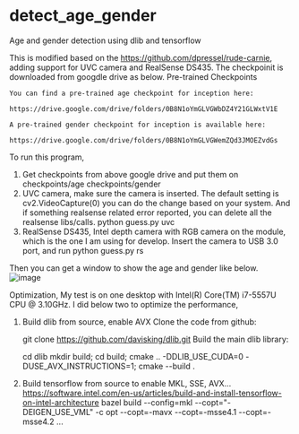 # detect_age_gender
Age and gender detection using dlib and tensorflow

This is modified based on the https://github.com/dpressel/rude-carnie, adding support for UVC camera and RealSense DS435.
The checkpoinit is downloaded from googdle drive as below.
    Pre-trained Checkpoints

    You can find a pre-trained age checkpoint for inception here:

    https://drive.google.com/drive/folders/0B8N1oYmGLVGWbDZ4Y21GLWxtV1E

    A pre-trained gender checkpoint for inception is available here:

    https://drive.google.com/drive/folders/0B8N1oYmGLVGWemZQd3JMOEZvdGs

To run this program,
1) Get checkpoints from above google drive and put them on 
    checkpoints/age
    checkpoints/gender
2) UVC camera, make sure the camera is inserted. The default setting is cv2.VideoCapture(0) you can do the change based on your system. And if something realsense related error reported, you can delete all the realsense libs/calls.
    python guess.py uvc
3) RealSense DS435, Intel depth camera with RGB camera on the module, which is the one I am using for develop. Insert the camera to USB 3.0 port, and run
    python guess.py rs

Then you can get a window to show the age and gender like below.
![image](https://github.com/qzheng527/detect_age_gender/blob/master/example.png)

Optimization,
My test is on one desktop with Intel(R) Core(TM) i7-5557U CPU @ 3.10GHz.
I did below two to optimize the performance,
1) Build dlib from source, enable AVX
    Clone the code from github:

    git clone https://github.com/davisking/dlib.git
    Build the main dlib library:

    cd dlib
    mkdir build; cd build; cmake .. -DDLIB_USE_CUDA=0 -DUSE_AVX_INSTRUCTIONS=1; cmake --build .
2) Build tensorflow from source to enable MKL, SSE, AVX...
    https://software.intel.com/en-us/articles/build-and-install-tensorflow-on-intel-architecture
    bazel build --config=mkl --copt="-DEIGEN_USE_VML" -c opt --copt=-mavx --copt=-msse4.1 --copt=-msse4.2 ...


